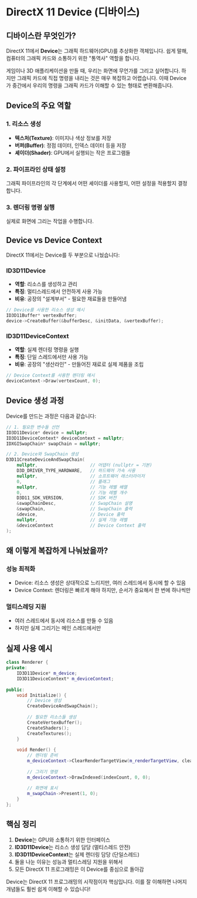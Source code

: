 # DirectX 11 Device (디바이스)

## 디바이스란 무엇인가?

DirectX 11에서 **Device**는 그래픽 하드웨어(GPU)를 추상화한 객체입니다. 쉽게 말해, 컴퓨터의 그래픽 카드와 소통하기 위한 "통역사" 역할을 합니다.

게임이나 3D 애플리케이션을 만들 때, 우리는 화면에 무언가를 그리고 싶어합니다. 하지만 그래픽 카드에 직접 명령을 내리는 것은 매우 복잡하고 어렵습니다. 이때 Device가 중간에서 우리의 명령을 그래픽 카드가 이해할 수 있는 형태로 변환해줍니다.

## Device의 주요 역할

### 1. 리소스 생성
- **텍스처(Texture)**: 이미지나 색상 정보를 저장
- **버퍼(Buffer)**: 정점 데이터, 인덱스 데이터 등을 저장
- **셰이더(Shader)**: GPU에서 실행되는 작은 프로그램들

### 2. 파이프라인 상태 설정
그래픽 파이프라인의 각 단계에서 어떤 셰이더를 사용할지, 어떤 설정을 적용할지 결정합니다.

### 3. 렌더링 명령 실행
실제로 화면에 그리는 작업을 수행합니다.

## Device vs Device Context

DirectX 11에서는 Device를 두 부분으로 나눴습니다:

### ID3D11Device
- **역할**: 리소스를 생성하고 관리
- **특징**: 멀티스레드에서 안전하게 사용 가능
- **비유**: 공장의 "설계부서" - 필요한 재료들을 만들어냄

```cpp
// Device를 사용한 리소스 생성 예시
ID3D11Buffer* vertexBuffer;
device->CreateBuffer(&bufferDesc, &initData, &vertexBuffer);
```

### ID3D11DeviceContext
- **역할**: 실제 렌더링 명령을 실행
- **특징**: 단일 스레드에서만 사용 가능
- **비유**: 공장의 "생산라인" - 만들어진 재료로 실제 제품을 조립

```cpp
// Device Context를 사용한 렌더링 예시
deviceContext->Draw(vertexCount, 0);
```

## Device 생성 과정

Device를 만드는 과정은 다음과 같습니다:

```cpp
// 1. 필요한 변수들 선언
ID3D11Device* device = nullptr;
ID3D11DeviceContext* deviceContext = nullptr;
IDXGISwapChain* swapChain = nullptr;

// 2. Device와 SwapChain 생성
D3D11CreateDeviceAndSwapChain(
    nullptr,                    // 어댑터 (nullptr = 기본)
    D3D_DRIVER_TYPE_HARDWARE,   // 하드웨어 가속 사용
    nullptr,                    // 소프트웨어 래스터라이저
    0,                          // 플래그
    nullptr,                    // 기능 레벨 배열
    0,                          // 기능 레벨 개수
    D3D11_SDK_VERSION,          // SDK 버전
    &swapChainDesc,             // SwapChain 설명
    &swapChain,                 // SwapChain 출력
    &device,                    // Device 출력
    nullptr,                    // 실제 기능 레벨
    &deviceContext              // Device Context 출력
);
```

## 왜 이렇게 복잡하게 나눠놨을까?

### 성능 최적화
- Device: 리소스 생성은 상대적으로 느리지만, 여러 스레드에서 동시에 할 수 있음
- Device Context: 렌더링은 빠르게 해야 하지만, 순서가 중요해서 한 번에 하나씩만

### 멀티스레딩 지원
- 여러 스레드에서 동시에 리소스를 만들 수 있음
- 하지만 실제 그리기는 메인 스레드에서만

## 실제 사용 예시

```cpp
class Renderer {
private:
    ID3D11Device* m_device;
    ID3D11DeviceContext* m_deviceContext;
    
public:
    void Initialize() {
        // Device 생성
        CreateDeviceAndSwapChain();
        
        // 필요한 리소스들 생성
        CreateVertexBuffer();
        CreateShaders();
        CreateTextures();
    }
    
    void Render() {
        // 렌더링 준비
        m_deviceContext->ClearRenderTargetView(m_renderTargetView, clearColor);
        
        // 그리기 명령
        m_deviceContext->DrawIndexed(indexCount, 0, 0);
        
        // 화면에 표시
        m_swapChain->Present(1, 0);
    }
};
```

## 핵심 정리

1. **Device**는 GPU와 소통하기 위한 인터페이스
2. **ID3D11Device**는 리소스 생성 담당 (멀티스레드 안전)
3. **ID3D11DeviceContext**는 실제 렌더링 담당 (단일스레드)
4. 둘을 나눈 이유는 성능과 멀티스레딩 지원을 위해서
5. 모든 DirectX 11 프로그래밍은 이 Device를 중심으로 돌아감

Device는 DirectX 11 프로그래밍의 시작점이자 핵심입니다. 이를 잘 이해하면 나머지 개념들도 훨씬 쉽게 이해할 수 있습니다!